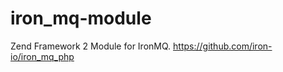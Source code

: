 iron_mq-module
==============

Zend Framework 2 Module for IronMQ. https://github.com/iron-io/iron_mq_php

